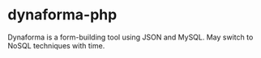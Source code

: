 dynaforma-php
=============

Dynaforma is a form-building tool using JSON and MySQL. May switch to NoSQL techniques with time.
